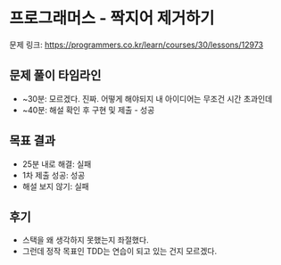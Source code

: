 # 프로그래머스 - 짝지어 제거하기

문제 링크: https://programmers.co.kr/learn/courses/30/lessons/12973

## 문제 풀이 타임라인

- ~30분: 모르겠다. 진짜. 어떻게 해야되지 내 아이디어는 무조건 시간 초과인데
- ~40분: 해설 확인 후 구현 및 제출 - 성공

## 목표 결과

- 25분 내로 해결: 실패
- 1차 제출 성공: 성공
- 해설 보지 않기: 실패

## 후기

- 스택을 왜 생각하지 못했는지 좌절했다.
- 그런데 정작 목표인 TDD는 연습이 되고 있는 건지 모르겠다.
